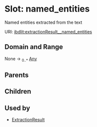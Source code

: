 
# Slot: named_entities


Named entities extracted from the text

URI: [ibdlit:extractionResult__named_entities](http://w3id.org/ontogpt/ibd_literature/extractionResult__named_entities)


## Domain and Range

None &#8594;  <sub>0..\*</sub> [Any](Any.md)

## Parents


## Children


## Used by

 * [ExtractionResult](ExtractionResult.md)
